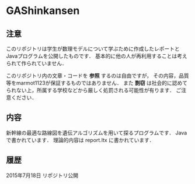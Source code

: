 # GAShinkansen

## 注意

このリポジトリは学生が数理モデルについて学ぶために作成したレポートとJavaプログラムを公開したものです．
基本的に他の人が再利用することは考えられて作られていません．

このリポジトリ内の文章・コードを **参照** するのは自由ですが，
その内容，品質等をmarmot1123が保証するものではありません．
また **剽窃** は社会的に認めてられない上，所属する学校などから厳しく処罰される可能性が有ります．
ご注意ください．

## 内容

新幹線の最適な路線図を遺伝アルゴリズムを用いて探るプログラムです．
Javaで書かれています．
理論的内容は report.ltx に書かれています．

## 履歴

2015年7月18日 リポジトリ公開
